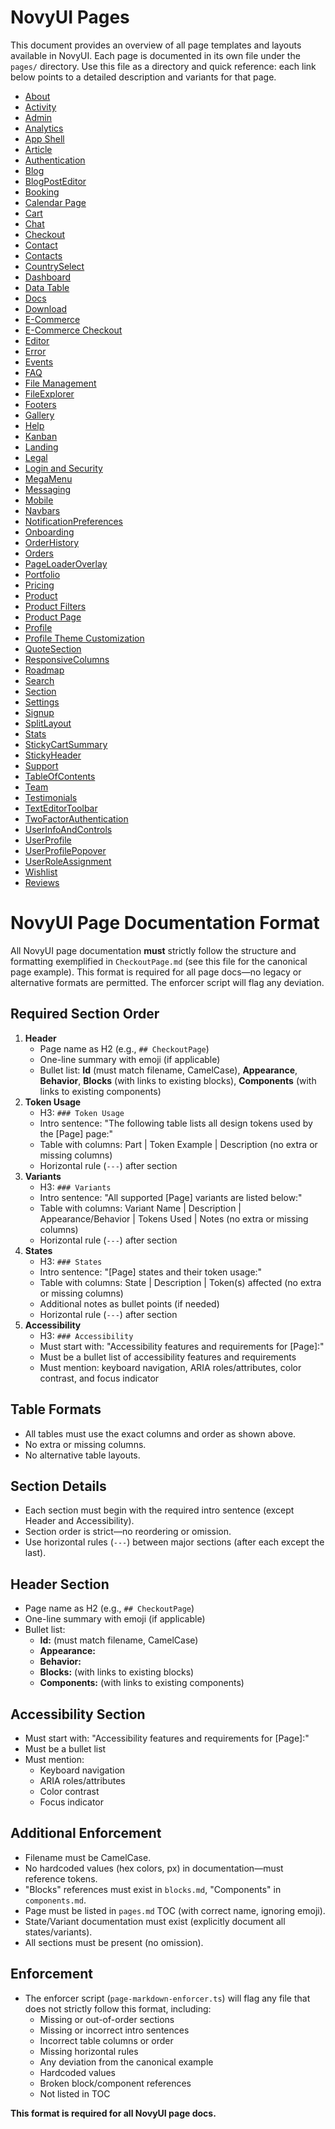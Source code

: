 # NovyUI Pages

This document provides an overview of all page templates and layouts available in NovyUI. Each page is documented in its own file under the `pages/` directory. Use this file as a directory and quick reference: each link below points to a detailed description and variants for that page.

- [About](pages/About.md)
- [Activity](pages/Activity.md)
- [Admin](pages/Admin.md)
- [Analytics](pages/Analytics.md)
- [App Shell](pages/AppShell.md)
- [Article](pages/Article.md)
- [Authentication](pages/Authentication.md)
- [Blog](pages/Blog.md)
- [BlogPostEditor](pages/BlogPostEditor.md)
- [Booking](pages/Booking.md)
- [Calendar Page](pages/CalendarPage.md)
- [Cart](pages/Cart.md)
- [Chat](pages/Chat.md)
- [Checkout](pages/Checkout.md)
- [Contact](pages/Contact.md)
- [Contacts](pages/Contacts.md)
- [CountrySelect](pages/CountrySelect.md)
- [Dashboard](pages/Dashboard.md)
- [Data Table](pages/DataTable.md)
- [Docs](pages/Docs.md)
- [Download](pages/Download.md)
- [E-Commerce](pages/ECommerce.md)
- [E-Commerce Checkout](pages/ECommerceCheckout.md)
- [Editor](pages/Editor.md)
- [Error](pages/Error.md)
- [Events](pages/Events.md)
- [FAQ](pages/FAQ.md)
- [File Management](pages/FileManagement.md)
- [FileExplorer](pages/FileExplorer.md)
- [Footers](pages/Footers.md)
- [Gallery](pages/Gallery.md)
- [Help](pages/Help.md)
- [Kanban](pages/Kanban.md)
- [Landing](pages/Landing.md)
- [Legal](pages/Legal.md)
- [Login and Security](pages/LoginAndSecurity.md)
- [MegaMenu](pages/MegaMenu.md)
- [Messaging](pages/Messaging.md)
- [Mobile](pages/Mobile.md)
- [Navbars](pages/Navbars.md)
- [NotificationPreferences](pages/NotificationPreferences.md)
- [Onboarding](pages/Onboarding.md)
- [OrderHistory](pages/OrderHistory.md)
- [Orders](pages/Orders.md)
- [PageLoaderOverlay](pages/PageLoaderOverlay.md)
- [Portfolio](pages/Portfolio.md)
- [Pricing](pages/Pricing.md)
- [Product](pages/Product.md)
- [Product Filters](pages/ProductFilters.md)
- [Product Page](pages/ProductPage.md)
- [Profile](pages/Profile.md)
- [Profile Theme Customization](pages/ProfileThemeCustomization.md)
- [QuoteSection](pages/QuoteSection.md)
- [ResponsiveColumns](pages/ResponsiveColumns.md)
- [Roadmap](pages/Roadmap.md)
- [Search](pages/Search.md)
- [Section](pages/Section.md)
- [Settings](pages/Settings.md)
- [Signup](pages/Signup.md)
- [SplitLayout](pages/SplitLayout.md)
- [Stats](pages/Stats.md)
- [StickyCartSummary](pages/StickyCartSummary.md)
- [StickyHeader](pages/StickyHeader.md)
- [Support](pages/Support.md)
- [TableOfContents](pages/TableOfContents.md)
- [Team](pages/Team.md)
- [Testimonials](pages/Testimonials.md)
- [TextEditorToolbar](pages/TextEditorToolbar.md)
- [TwoFactorAuthentication](pages/TwoFactorAuthentication.md)
- [UserInfoAndControls](pages/UserInfoAndControls.md)
- [UserProfile](pages/UserProfile.md)
- [UserProfilePopover](pages/UserProfilePopover.md)
- [UserRoleAssignment](pages/UserRoleAssignment.md)
- [Wishlist](pages/Wishlist.md)
- [Reviews](pages/Reviews.md)

# NovyUI Page Documentation Format

All NovyUI page documentation **must** strictly follow the structure and formatting exemplified in `CheckoutPage.md` (see this file for the canonical page example). This format is required for all page docs—no legacy or alternative formats are permitted. The enforcer script will flag any deviation.

## Required Section Order
1. **Header**
   - Page name as H2 (e.g., `## CheckoutPage`)
   - One-line summary with emoji (if applicable)
   - Bullet list: **Id** (must match filename, CamelCase), **Appearance**, **Behavior**, **Blocks** (with links to existing blocks), **Components** (with links to existing components)
2. **Token Usage**
   - H3: `### Token Usage`
   - Intro sentence: "The following table lists all design tokens used by the [Page] page:"
   - Table with columns: Part | Token Example | Description (no extra or missing columns)
   - Horizontal rule (`---`) after section
3. **Variants**
   - H3: `### Variants`
   - Intro sentence: "All supported [Page] variants are listed below:"
   - Table with columns: Variant Name | Description | Appearance/Behavior | Tokens Used | Notes (no extra or missing columns)
   - Horizontal rule (`---`) after section
4. **States**
   - H3: `### States`
   - Intro sentence: "[Page] states and their token usage:"
   - Table with columns: State | Description | Token(s) affected (no extra or missing columns)
   - Additional notes as bullet points (if needed)
   - Horizontal rule (`---`) after section
5. **Accessibility**
   - H3: `### Accessibility`
   - Must start with: "Accessibility features and requirements for [Page]:"
   - Must be a bullet list of accessibility features and requirements
   - Must mention: keyboard navigation, ARIA roles/attributes, color contrast, and focus indicator

## Table Formats
- All tables must use the exact columns and order as shown above.
- No extra or missing columns.
- No alternative table layouts.

## Section Details
- Each section must begin with the required intro sentence (except Header and Accessibility).
- Section order is strict—no reordering or omission.
- Use horizontal rules (`---`) between major sections (after each except the last).

## Header Section
- Page name as H2 (e.g., `## CheckoutPage`)
- One-line summary with emoji (if applicable)
- Bullet list:
  - **Id:** (must match filename, CamelCase)
  - **Appearance:**
  - **Behavior:**
  - **Blocks:** (with links to existing blocks)
  - **Components:** (with links to existing components)

## Accessibility Section
- Must start with: "Accessibility features and requirements for [Page]:"
- Must be a bullet list
- Must mention:
  - Keyboard navigation
  - ARIA roles/attributes
  - Color contrast
  - Focus indicator

## Additional Enforcement
- Filename must be CamelCase.
- No hardcoded values (hex colors, px) in documentation—must reference tokens.
- "Blocks" references must exist in `blocks.md`, "Components" in `components.md`.
- Page must be listed in `pages.md` TOC (with correct name, ignoring emoji).
- State/Variant documentation must exist (explicitly document all states/variants).
- All sections must be present (no omission).

## Enforcement
- The enforcer script (`page-markdown-enforcer.ts`) will flag any file that does not strictly follow this format, including:
  - Missing or out-of-order sections
  - Missing or incorrect intro sentences
  - Incorrect table columns or order
  - Missing horizontal rules
  - Any deviation from the canonical example
  - Hardcoded values
  - Broken block/component references
  - Not listed in TOC

**This format is required for all NovyUI page docs.**

